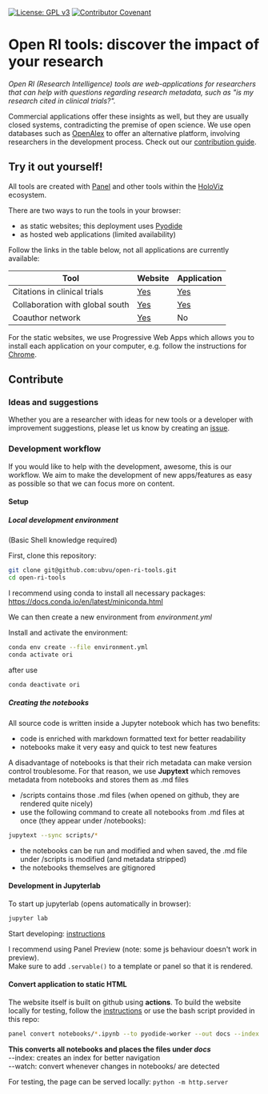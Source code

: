 [![License: GPL v3](https://img.shields.io/badge/License-GPLv3-blue.svg)](LICENSE)
[![Contributor Covenant](https://img.shields.io/badge/Contributor%20Covenant-2.1-4baaaa.svg)](CODE_OF_CONDUCT.md)

# Open RI tools: discover the impact of your research

*Open RI (Research Intelligence) tools are web-applications for researchers that can help with questions regarding research metadata, such as "is my research cited in clinical trials?".*

Commercial applications offer these insights as well, but they are usually closed systems, contradicting the premise of open science.
We use open databases such as [OpenAlex](https://openalex.org/) to offer an alternative platform, involving researchers in the development process. Check out our [contribution guide](#contribute).

## Try it out yourself!

All tools are created with [Panel](https://panel.holoviz.org/) and other tools within the [HoloViz](https://holoviz.org/) ecosystem.

There are two ways to run the tools in your browser:
- as static websites; this deployment uses [Pyodide](https://pyodide.org/en/stable/)
- as hosted web applications (limited availability)

Follow the links in the table below, not all applications are currently available:

| Tool | Website | Application |
| -------- | ------- | ------- |
| Citations in clinical trials | [Yes](https://ubvu.github.io/open-ri-tools/clinical_trials.html) | [Yes](https://open-ri-tools-42fcc89e2d28.herokuapp.com/) |
| Collaboration with global south | [Yes](https://ubvu.github.io/open-ri-tools/global_south.html) | [Yes](https://open-ri-tools2-8ff4ed866ade.herokuapp.com/) |
| Coauthor network | [Yes](https://ubvu.github.io/open-ri-tools/coauthor_network.html) | No |

<!--
[![Binder](https://mybinder.org/badge_logo.svg)](https://mybinder.org/v2/gh/ubvu/open-ri-tools/mybinder?urlpath=/panel/)
-->

For the static websites, we use Progressive Web Apps which allows you to install each application on your computer, e.g. follow the instructions for [Chrome](https://support.google.com/chrome/answer/9658361).

## Contribute

### Ideas and suggestions

Whether you are a researcher with ideas for new tools or a developer with improvement suggestions, please let us know by creating an [issue](https://github.com/ubvu/open-ri-tools/issues).

### Development workflow

If you would like to help with the development, awesome, this is our workflow.
We aim to make the development of new apps/features as easy as possible so that we can focus more on content.

#### Setup

##### Local development environment

(Basic Shell knowledge required)

First, clone this repository:
```bash
git clone git@github.com:ubvu/open-ri-tools.git
cd open-ri-tools
```

I recommend using conda to install all necessary packages:
https://docs.conda.io/en/latest/miniconda.html

We can then create a new environment from *environment.yml*

Install and activate the environment:
```bash
conda env create --file environment.yml
conda activate ori
```
after use
```bash
conda deactivate ori
```

##### Creating the notebooks

All source code is written inside a Jupyter notebook which has two benefits:
- code is enriched with markdown formatted text for better readability
- notebooks make it very easy and quick to test new features

A disadvantage of notebooks is that their rich metadata can make version control troublesome.
For that reason, we use **Jupytext** which removes metadata from notebooks and stores them as .md files
- /scripts contains those .md files (when opened on github, they are rendered quite nicely)
- use the following command to create all notebooks from .md files at once (they appear under /notebooks):
```bash
jupytext --sync scripts/*
```
- the notebooks can be run and modified and when saved, the .md file under /scripts is modified (and metadata stripped)
- the notebooks themselves are gitignored

#### Development in Jupyterlab

To start up jupyterlab (opens automatically in browser):
```bash
jupyter lab
```

Start developing: [instructions](https://panel.holoviz.org/how_to/notebook/index.html)

I recommend using Panel Preview (note: some js behaviour doesn't work in preview).\
Make sure to add `.servable()` to a template or panel so that it is rendered.

#### Convert application to static HTML

The website itself is built on github using **actions**.
To build the website locally for testing, follow the [instructions](https://panel.holoviz.org/how_to/wasm/convert.html) or use the bash script provided in this repo:
```bash
panel convert notebooks/*.ipynb --to pyodide-worker --out docs --index --watch
```
**This converts all notebooks and places the files under _docs_** \
--index: creates an index for better navigation \
--watch: convert whenever changes in notebooks/ are detected

For testing, the page can be served locally:
`python -m http.server`


